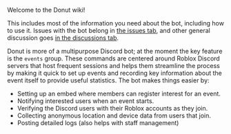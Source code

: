 Welcome to the Donut wiki!

This includes most of the information you need about the bot, including how to use it.
Issues with the bot belong in [the issues tab](https://github.com/Hypurrnating/Donut/issues), and other general discussion goes [in the discussions tab](https://github.com/Hypurrnating/Donut/discussions).

Donut is more of a multipurpose Discord bot; at the moment the key feature is the `events` group. These commands are centered around Roblox Discord servers that host frequent sessions and helps them streamline the process by making it quick to set up events and recording key information about the event itself to provide useful statistics. The bot makes things easier by:
- Setting up an embed where members can register interest for an event.
- Notifying interested users when an event starts.
- Verifying the Discord users with their Roblox accounts as they join.
- Collecting anonymous location and device data from users that join. 
- Posting detailed logs (also helps with staff management)

